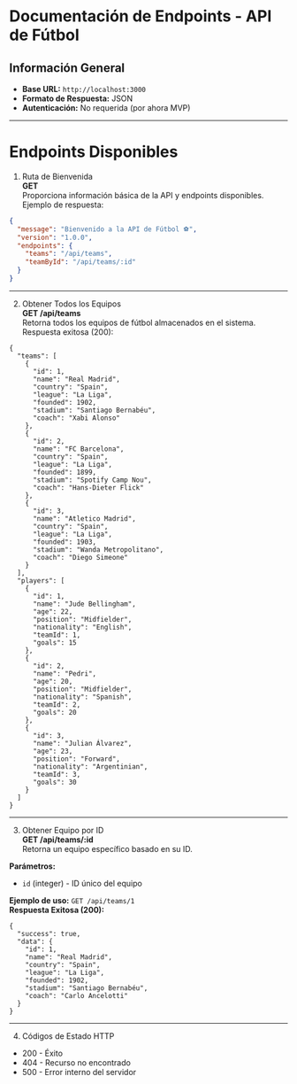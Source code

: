 # Documentación de Endpoints - API de Fútbol 

## Información General
- **Base URL:** `http://localhost:3000`
- **Formato de Respuesta:** JSON
- **Autenticación:** No requerida (por ahora MVP)

---

# Endpoints Disponibles
1. Ruta de Bienvenida  
**GET**  
Proporciona información básica de la API y endpoints disponibles.  
Ejemplo de respuesta:

```json
{
  "message": "Bienvenido a la API de Fútbol ⚽",
  "version": "1.0.0",
  "endpoints": {
    "teams": "/api/teams",
    "teamById": "/api/teams/:id"
  }
}
```
---

2. Obtener Todos los Equipos  
**GET /api/teams**  
Retorna todos los equipos de fútbol almacenados en el sistema.  
Respuesta exitosa (200):
```
{
  "teams": [
    {
      "id": 1,
      "name": "Real Madrid",
      "country": "Spain",
      "league": "La Liga",
      "founded": 1902,
      "stadium": "Santiago Bernabéu",
      "coach": "Xabi Alonso"
    },
    {
      "id": 2,
      "name": "FC Barcelona",
      "country": "Spain", 
      "league": "La Liga",
      "founded": 1899,
      "stadium": "Spotify Camp Nou",
      "coach": "Hans-Dieter Flick"
    },
    {
      "id": 3,
      "name": "Atletico Madrid",
      "country": "Spain",
      "league": "La Liga",
      "founded": 1903,
      "stadium": "Wanda Metropolitano",
      "coach": "Diego Simeone"
    }
  ],
  "players": [
    {
      "id": 1,
      "name": "Jude Bellingham",
      "age": 22,
      "position": "Midfielder",
      "nationality": "English",
      "teamId": 1,
      "goals": 15
    },
    {
      "id": 2,
      "name": "Pedri",
      "age": 20,
      "position": "Midfielder",
      "nationality": "Spanish",
      "teamId": 2,
      "goals": 20
    },
    {
      "id": 3,
      "name": "Julian Álvarez",
      "age": 23,
      "position": "Forward",
      "nationality": "Argentinian",
      "teamId": 3,
      "goals": 30
    }
  ]
}
```
---

3. Obtener Equipo por ID  
**GET /api/teams/:id**  
Retorna un equipo específico basado en su ID.  

**Parámetros:**  
- `id` (integer) - ID único del equipo  

**Ejemplo de uso:** `GET /api/teams/1`  
**Respuesta Exitosa (200):**
```
{
  "success": true,
  "data": {
    "id": 1,
    "name": "Real Madrid",
    "country": "Spain",
    "league": "La Liga",
    "founded": 1902,
    "stadium": "Santiago Bernabéu",
    "coach": "Carlo Ancelotti"
  }
}
```
---

4. Códigos de Estado HTTP

- 200 - Éxito  
- 404 - Recurso no encontrado  
- 500 - Error interno del servidor

